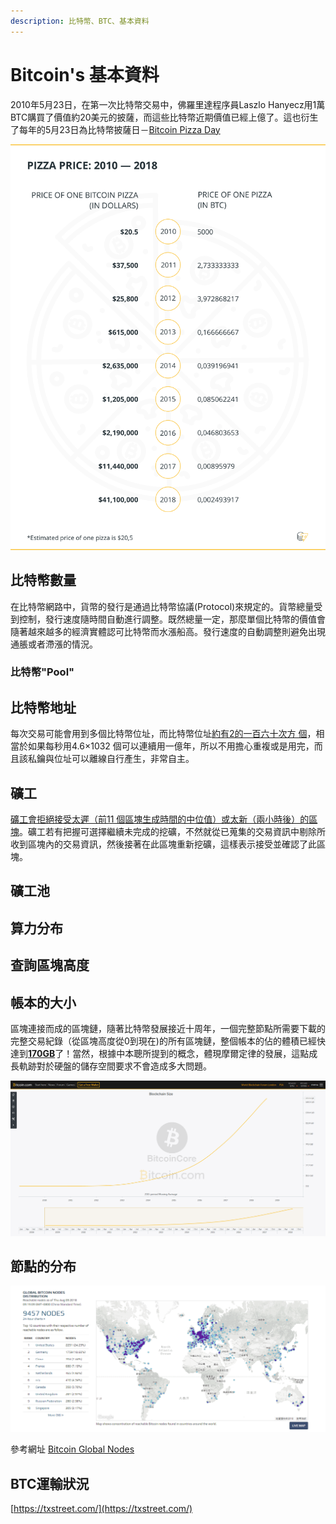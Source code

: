 ```yaml
---
description: 比特幣、BTC、基本資料
---
```


# Bitcoin's 基本資料

 2010年5月23日，在第一次比特幣交易中，佛羅里達程序員Laszlo Hanyecz用1萬BTC購買了價值約20美元的披薩，而這些比特幣近期價值已經上億了。這也衍生了每年的5月23日為比特幣披薩日－[Bitcoin Pizza Day](https://cointelegraph.com/news/bitcoin-pizza-day-8-years-later-where-can-you-buy-pizza-with-bitcoin)

![](.gitbook/assets/c28f593450ab238db780f62a0566fd22.png)

## 比特幣數量

在比特幣網路中，貨幣的發行是通過比特幣協議\(Protocol\)來規定的。貨幣總量受到控制，發行速度隨時間自動進行調整。既然總量一定，那麼單個比特幣的價值會隨著越來越多的經濟實體認可比特幣而水漲船高。發行速度的自動調整則避免出現通脹或者滯漲的情況。

### 比特幣"Pool"

## 比特幣地址

每次交易可能會用到多個比特幣位址，而比特幣位址[約有2的一百六十次方 個](https://bitcointalk.org/index.php?topic=24268.0)，相當於如果每秒用4.6×1032 個可以連續用一億年，所以不用擔心重複或是用完，而且該私鑰與位址可以離線自行產生，非常自主。

## 礦工

 [礦工會拒絕接受太遲（前11 個區塊生成時間的中位值）或太新（兩小時後）的區塊](https://en.bitcoin.it/wiki/Block_timestamp)。礦工若有把握可選擇繼續未完成的挖礦，不然就從已蒐集的交易資訊中剔除所收到區塊內的交易資訊，然後接著在此區塊重新挖礦，這樣表示接受並確認了此區塊。

## 礦工池



## 算力分布



## 查詢區塊高度



## 帳本的大小

區塊連接而成的區塊鏈，隨著比特幣發展接近十周年，一個完整節點所需要下載的完整交易紀錄（從區塊高度從0到現在\)的所有區塊鏈，整個帳本的佔的體積已經快達到[**170GB**](https://charts.bitcoin.com/chart/blockchain-size)了！當然，根據中本聰所提到的概念，體現摩爾定律的發展，這點成長軌跡對於硬盤的儲存空間要求不會造成多大問題。

![](.gitbook/assets/wei-xin-jie-tu-20180807174552.png)

## 節點的分布

![&#x53C3;&#x8003;&#x7DB2;&#x5740;](.gitbook/assets/wei-xin-jie-tu-20180809092451.png)

參考網址 [Bitcoin Global Nodes](https://bitnodes.earn.com/)



## BTC運輸狀況

[https://txstreet.com/](https://txstreet.com/)

